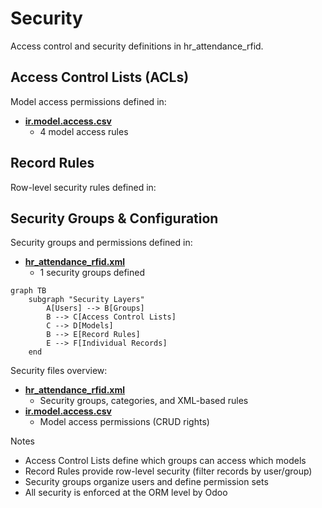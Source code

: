 # Security

Access control and security definitions in hr_attendance_rfid.

## Access Control Lists (ACLs)

Model access permissions defined in:
- **[ir.model.access.csv](../hr_attendance_rfid/security/ir.model.access.csv)**
  - 4 model access rules

## Record Rules

Row-level security rules defined in:

## Security Groups & Configuration

Security groups and permissions defined in:
- **[hr_attendance_rfid.xml](../hr_attendance_rfid/security/hr_attendance_rfid.xml)**
  - 1 security groups defined

```mermaid
graph TB
    subgraph "Security Layers"
        A[Users] --> B[Groups]
        B --> C[Access Control Lists]
        C --> D[Models]
        B --> E[Record Rules]
        E --> F[Individual Records]
    end
```

Security files overview:
- **[hr_attendance_rfid.xml](../hr_attendance_rfid/security/hr_attendance_rfid.xml)**
  - Security groups, categories, and XML-based rules
- **[ir.model.access.csv](../hr_attendance_rfid/security/ir.model.access.csv)**
  - Model access permissions (CRUD rights)

Notes
- Access Control Lists define which groups can access which models
- Record Rules provide row-level security (filter records by user/group)
- Security groups organize users and define permission sets
- All security is enforced at the ORM level by Odoo

